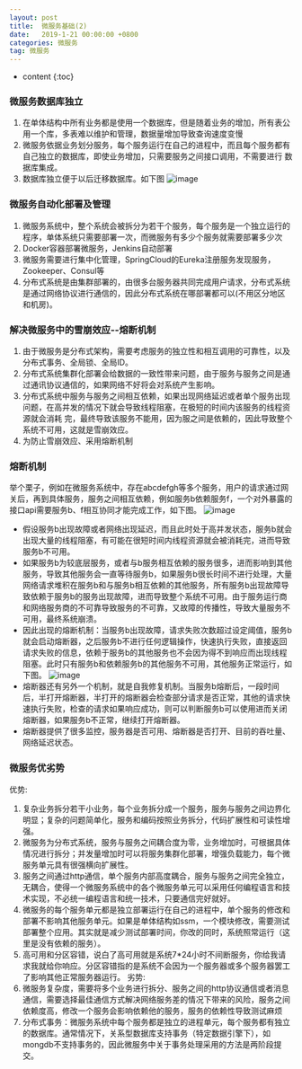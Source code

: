 ```yaml
---
layout: post
title:  微服务基础(2)
date:   2019-1-21 00:00:00 +0800
categories: 微服务
tag: 微服务
---
```


* content
{:toc}


### 微服务数据库独立
   1. 在单体结构中所有业务都是使用一个数据库，但是随着业务的增加，所有表公用一个库，多表难以维护和管理，数据量增加导致查询速度变慢
   2. 微服务依据业务划分服务，每个服务运行在自己的进程中，而且每个服务都有自己独立的数据库，即使业务增加，只需要服务之间接口调用，不需要进行
      数据库集成。
   3. 数据库独立便于以后迁移数据库。如下图
   ![image](https://beautifulgirlzhangxiaogui.top/styles/images/2.png)

### 微服务自动化部署及管理
1. 微服务系统中，整个系统会被拆分为若干个服务，每个服务是一个独立运行的程序，单体系统只需要部署一次，而微服务有多少个服务就需要部署多少次
2. Docker容器部署微服务，Jenkins自动部署
3. 微服务需要进行集中化管理，SpringCloud的Eureka注册服务发现服务，Zookeeper、Consul等
4. 分布式系统是由集群部署的，由很多台服务器共同完成用户请求，分布式系统是通过网络协议进行通信的，因此分布式系统在哪部署都可以(不用区分地区和机房)。

### 解决微服务中的雪崩效应--熔断机制
1. 由于微服务是分布式架构，需要考虑服务的独立性和相互调用的可靠性，以及分布式事务、全局锁、全局ID。
2. 分布式系统集群化部署会给数据的一致性带来问题，由于服务与服务之间是通过通讯协议通信的，如果网络不好将会对系统产生影响。
3. 分布式系统中服务与服务之间相互依赖，如果出现网络延迟或者单个服务出现问题，在高并发的情况下就会导致线程阻塞，在极短的时间内该服务的线程资源就会消耗  完，最终导致该服务不能用，因为服之间是依赖的，因此导致整个系统不可用，这就是雪崩效应。
4. 为防止雪崩效应、采用熔断机制

### 熔断机制
   举个栗子，例如在微服务系统中，存在abcdefgh等多个服务，用户的请求通过网关后，再到具体服务，服务之间相互依赖，例如服务b依赖服务f，一个对外暴露的接口api需要服务b、f相互协同才能完成工作，如下图。
   ![image](https://beautifulgirlzhangxiaogui.top/styles/images/4.png)
   * 假设服务b出现故障或者网络出现延迟，而且此时处于高并发状态，服务b就会出现大量的线程阻塞，有可能在很短时间内线程资源就会被消耗完，进而导致服务b不可用。
   * 如果服务b为较底层服务，或者与b服务相互依赖的服务很多，进而影响到其他服务，导致其他服务会一直等待服务b，如果服务b很长时间不进行处理，大量网络请求堆积在服务b和与服务b相互依赖的其他服务，所有服务b出现故障导致依赖于服务b的服务出现故障，进而导致整个系统不可用。由于服务运行商和网络服务商的不可靠导致服务的不可靠，又故障的传播性，导致大量服务不可用，最终系统崩溃。
   * 因此出现的熔断机制：当服务b出现故障，请求失败次数超过设定阈值，服务b就会启动熔断器，之后服务b不进行任何逻辑操作，快速执行失败，直接返回请求失败的信息，依赖于服务b的其他服务也不会因为得不到响应而出现线程阻塞。此时只有服务b和依赖服务b的其他服务不可用，其他服务正常运行，如下图。
   ![image](https://beautifulgirlzhangxiaogui.top/styles/images/5.png)
   * 熔断器还有另外一个机制，就是自我修复机制。当服务b熔断后，一段时间后，半打开熔断器，半打开的熔断器会检查部分请求是否正常，其他的请求快速执行失败，检查的请求如果响应成功，则可以判断服务b可以使用进而关闭熔断器，如果服务b不正常，继续打开熔断器。
   * 熔断器提供了很多监控，服务器是否可用、熔断器是否打开、目前的吞吐量、网络延迟状态。
   
### 微服务优劣势
优势: </br>
1. 复杂业务拆分若干小业务，每个业务拆分成一个服务，服务与服务之间边界化明显；复杂的问题简单化，服务和编码按照业务拆分，代码扩展性和可读性增强。
2. 微服务为分布式系统，服务与服务之间耦合度为零，业务增加时，可根据具体情况进行拆分；并发量增加时可以将服务集群化部署，增强负载能力，每个微服务单元具有很强横向扩展性。
3. 服务之间通过http通信，单个服务内部高度耦合，服务与服务之间完全独立，无耦合，使得一个微服务系统中的各个微服务单元可以采用任何编程语言和技术实现，不必统一编程语言和统一技术，只要通信完好就好。
4. 微服务的每个服务单元都是独立部署运行在自己的进程中，单个服务的修改和部署不影响其他服务单元。如果是单体结构如ssm，一个模块修改，需要测试部署整个应用。其实就是减少测试部署时间，你改的同时，系统照常运行（这里是没有依赖的服务）。
5. 高可用和分区容错，说白了高可用就是系统7*24小时不间断服务，你给我请求我就给你响应。分区容错指的是系统不会因为一个服务器或多个服务器罢工了影响其他正常服务器运行。
劣势: </br>
1. 微服务复杂度，需要将多个业务进行拆分、服务之间的http协议通信或者消息通信，需要选择最佳通信方式解决网络服务差的情况下带来的风险，服务之间依赖度高，修改一个服务会影响依赖他的服务，服务的依赖性导致测试麻烦
2. 分布式事务：微服务系统中每个服务都是独立的进程单元，每个服务都有独立的数据库。通常情况下，关系型数据库支持事务（特定数据引擎下），如mongdb不支持事务的，因此微服务中关于事务处理采用的方法是两阶段提交。
